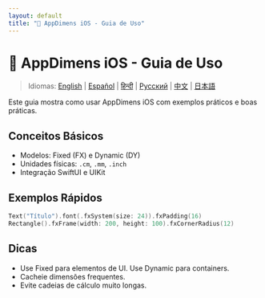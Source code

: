 ```yaml
---
layout: default
title: "🚀 AppDimens iOS - Guia de Uso"
---
```


# 🚀 AppDimens iOS - Guia de Uso

> Idiomas: [English](../../../iOS/USAGE_GUIDE.md) | [Español](../../es/iOS/USAGE_GUIDE.md) | [हिन्दी](../../hi/iOS/USAGE_GUIDE.md) | [Русский](../../ru/iOS/USAGE_GUIDE.md) | [中文](../../zh/iOS/USAGE_GUIDE.md) | [日本語](../../ja/iOS/USAGE_GUIDE.md)

Este guia mostra como usar AppDimens iOS com exemplos práticos e boas práticas.

## Conceitos Básicos
- Modelos: Fixed (FX) e Dynamic (DY)
- Unidades físicas: `.cm`, `.mm`, `.inch`
- Integração SwiftUI e UIKit

## Exemplos Rápidos
```swift
Text("Título").font(.fxSystem(size: 24)).fxPadding(16)
Rectangle().fxFrame(width: 200, height: 100).fxCornerRadius(12)
```

## Dicas
- Use Fixed para elementos de UI. Use Dynamic para containers.
- Cacheie dimensões frequentes.
- Evite cadeias de cálculo muito longas.
